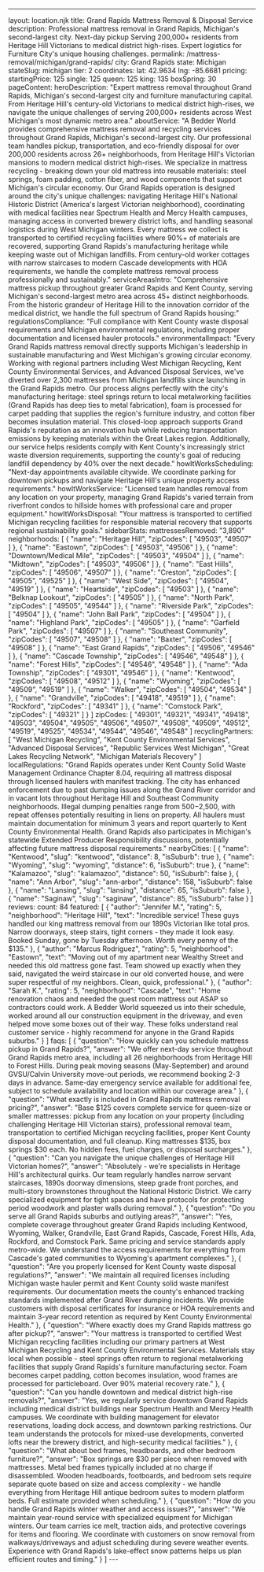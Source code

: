 ---
layout: location.njk
title: Grand Rapids Mattress Removal & Disposal Service
description: Professional mattress removal in Grand Rapids, Michigan's second-largest city. Next-day pickup Serving 200,000+ residents from Heritage Hill Victorians to medical district high-rises. Expert logistics for Furniture City's unique housing challenges.
permalink: /mattress-removal/michigan/grand-rapids/
city: Grand Rapids state: Michigan stateSlug: michigan tier: 2 coordinates: lat: 42.9634 lng: -85.6681 pricing: startingPrice: 125 single: 125 queen: 125 king: 135 boxSpring: 30 pageContent: heroDescription: "Expert mattress removal throughout Grand Rapids, Michigan's second-largest city and furniture manufacturing capital. From Heritage Hill's century-old Victorians to medical district high-rises, we navigate the unique challenges of serving 200,000+ residents across West Michigan's most dynamic metro area." aboutService: "A Bedder World provides comprehensive mattress removal and recycling services throughout Grand Rapids, Michigan's second-largest city. Our professional team handles pickup, transportation, and eco-friendly disposal for over 200,000 residents across 26+ neighborhoods, from Heritage Hill's Victorian mansions to modern medical district high-rises. We specialize in mattress recycling - breaking down your old mattress into reusable materials: steel springs, foam padding, cotton fiber, and wood components that support Michigan's circular economy. Our Grand Rapids operation is designed around the city's unique challenges: navigating Heritage Hill's National Historic District (America's largest Victorian neighborhood), coordinating with medical facilities near Spectrum Health and Mercy Health campuses, managing access in converted brewery district lofts, and handling seasonal logistics during West Michigan winters. Every mattress we collect is transported to certified recycling facilities where 90%+ of materials are recovered, supporting Grand Rapids's manufacturing heritage while keeping waste out of Michigan landfills. From century-old worker cottages with narrow staircases to modern Cascade developments with HOA requirements, we handle the complete mattress removal process professionally and sustainably." serviceAreasIntro: "Comprehensive mattress pickup throughout greater Grand Rapids and Kent County, serving Michigan's second-largest metro area across 45+ distinct neighborhoods. From the historic grandeur of Heritage Hill to the innovation corridor of the medical district, we handle the full spectrum of Grand Rapids housing:" regulationsCompliance: "Full compliance with Kent County waste disposal requirements and Michigan environmental regulations, including proper documentation and licensed hauler protocols." environmentalImpact: "Every Grand Rapids mattress removal directly supports Michigan's leadership in sustainable manufacturing and West Michigan's growing circular economy. Working with regional partners including West Michigan Recycling, Kent County Environmental Services, and Advanced Disposal Services, we've diverted over 2,300 mattresses from Michigan landfills since launching in the Grand Rapids metro. Our process aligns perfectly with the city's manufacturing heritage: steel springs return to local metalworking facilities (Grand Rapids has deep ties to metal fabrication), foam is processed for carpet padding that supplies the region's furniture industry, and cotton fiber becomes insulation material. This closed-loop approach supports Grand Rapids's reputation as an innovation hub while reducing transportation emissions by keeping materials within the Great Lakes region. Additionally, our service helps residents comply with Kent County's increasingly strict waste diversion requirements, supporting the county's goal of reducing landfill dependency by 40% over the next decade." howItWorksScheduling: "Next-day appointments available citywide. We coordinate parking for downtown pickups and navigate Heritage Hill's unique property access requirements." howItWorksService: "Licensed team handles removal from any location on your property, managing Grand Rapids's varied terrain from riverfront condos to hillside homes with professional care and proper equipment." howItWorksDisposal: "Your mattress is transported to certified Michigan recycling facilities for responsible material recovery that supports regional sustainability goals." sidebarStats: mattressesRemoved: "3,890" neighborhoods: [ { "name": "Heritage Hill", "zipCodes": [ "49503", "49507" ] }, { "name": "Eastown", "zipCodes": [ "49503", "49506" ] }, { "name": "Downtown/Medical Mile", "zipCodes": [ "49503", "49504" ] }, { "name": "Midtown", "zipCodes": [ "49503", "49506" ] }, { "name": "East Hills", "zipCodes": [ "49506", "49507" ] }, { "name": "Creston", "zipCodes": [ "49505", "49525" ] }, { "name": "West Side", "zipCodes": [ "49504", "49519" ] }, { "name": "Heartside", "zipCodes": [ "49503" ] }, { "name": "Belknap Lookout", "zipCodes": [ "49505" ] }, { "name": "North Park", "zipCodes": [ "49505", "49544" ] }, { "name": "Riverside Park", "zipCodes": [ "49504" ] }, { "name": "John Ball Park", "zipCodes": [ "49504" ] }, { "name": "Highland Park", "zipCodes": [ "49505" ] }, { "name": "Garfield Park", "zipCodes": [ "49507" ] }, { "name": "Southeast Community", "zipCodes": [ "49507", "49508" ] }, { "name": "Baxter", "zipCodes": [ "49508" ] }, { "name": "East Grand Rapids", "zipCodes": [ "49506", "49546" ] }, { "name": "Cascade Township", "zipCodes": [ "49546", "49548" ] }, { "name": "Forest Hills", "zipCodes": [ "49546", "49548" ] }, { "name": "Ada Township", "zipCodes": [ "49301", "49546" ] }, { "name": "Kentwood", "zipCodes": [ "49508", "49512" ] }, { "name": "Wyoming", "zipCodes": [ "49509", "49519" ] }, { "name": "Walker", "zipCodes": [ "49504", "49534" ] }, { "name": "Grandville", "zipCodes": [ "49418", "49519" ] }, { "name": "Rockford", "zipCodes": [ "49341" ] }, { "name": "Comstock Park", "zipCodes": [ "49321" ] } ] zipCodes: [ "49301", "49321", "49341", "49418", "49503", "49504", "49505", "49506", "49507", "49508", "49509", "49512", "49519", "49525", "49534", "49544", "49546", "49548" ] recyclingPartners: [ "West Michigan Recycling", "Kent County Environmental Services", "Advanced Disposal Services", "Republic Services West Michigan", "Great Lakes Recycling Network", "Michigan Materials Recovery" ] localRegulations: "Grand Rapids operates under Kent County Solid Waste Management Ordinance Chapter 8.04, requiring all mattress disposal through licensed haulers with manifest tracking. The city has enhanced enforcement due to past dumping issues along the Grand River corridor and in vacant lots throughout Heritage Hill and Southeast Community neighborhoods. Illegal dumping penalties range from $500-$2,500, with repeat offenses potentially resulting in liens on property. All haulers must maintain documentation for minimum 3 years and report quarterly to Kent County Environmental Health. Grand Rapids also participates in Michigan's statewide Extended Producer Responsibility discussions, potentially affecting future mattress disposal requirements." nearbyCities: [ { "name": "Kentwood", "slug": "kentwood", "distance": 8, "isSuburb": true }, { "name": "Wyoming", "slug": "wyoming", "distance": 6, "isSuburb": true }, { "name": "Kalamazoo", "slug": "kalamazoo", "distance": 50, "isSuburb": false }, { "name": "Ann Arbor", "slug": "ann-arbor", "distance": 158, "isSuburb": false }, { "name": "Lansing", "slug": "lansing", "distance": 65, "isSuburb": false }, { "name": "Saginaw", "slug": "saginaw", "distance": 85, "isSuburb": false } ] reviews: count: 84 featured: [ { "author": "Jennifer M.", "rating": 5, "neighborhood": "Heritage Hill", "text": "Incredible service! These guys handled our king mattress removal from our 1890s Victorian like total pros. Narrow doorways, steep stairs, tight corners - they made it look easy. Booked Sunday, gone by Tuesday afternoon. Worth every penny of the $135." }, { "author": "Marcus Rodriguez", "rating": 5, "neighborhood": "Eastown", "text": "Moving out of my apartment near Wealthy Street and needed this old mattress gone fast. Team showed up exactly when they said, navigated the weird staircase in our old converted house, and were super respectful of my neighbors. Clean, quick, professional." }, { "author": "Sarah K.", "rating": 5, "neighborhood": "Cascade", "text": "Home renovation chaos and needed the guest room mattress out ASAP so contractors could work. A Bedder World squeezed us into their schedule, worked around all our construction equipment in the driveway, and even helped move some boxes out of their way. These folks understand real customer service - highly recommend for anyone in the Grand Rapids suburbs." } ] faqs: [ { "question": "How quickly can you schedule mattress pickup in Grand Rapids?", "answer": "We offer next-day service throughout Grand Rapids metro area, including all 26 neighborhoods from Heritage Hill to Forest Hills. During peak moving seasons (May-September) and around GVSU/Calvin University move-out periods, we recommend booking 2-3 days in advance. Same-day emergency service available for additional fee, subject to schedule availability and location within our coverage area." }, { "question": "What exactly is included in Grand Rapids mattress removal pricing?", "answer": "Base $125 covers complete service for queen-size or smaller mattresses: pickup from any location on your property (including challenging Heritage Hill Victorian stairs), professional removal team, transportation to certified Michigan recycling facilities, proper Kent County disposal documentation, and full cleanup. King mattresses $135, box springs $30 each. No hidden fees, fuel charges, or disposal surcharges." }, { "question": "Can you navigate the unique challenges of Heritage Hill Victorian homes?", "answer": "Absolutely - we're specialists in Heritage Hill's architectural quirks. Our team regularly handles narrow servant staircases, 1890s doorway dimensions, steep grade front porches, and multi-story brownstones throughout the National Historic District. We carry specialized equipment for tight spaces and have protocols for protecting period woodwork and plaster walls during removal." }, { "question": "Do you serve all Grand Rapids suburbs and outlying areas?", "answer": "Yes, complete coverage throughout greater Grand Rapids including Kentwood, Wyoming, Walker, Grandville, East Grand Rapids, Cascade, Forest Hills, Ada, Rockford, and Comstock Park. Same pricing and service standards apply metro-wide. We understand the access requirements for everything from Cascade's gated communities to Wyoming's apartment complexes." }, { "question": "Are you properly licensed for Kent County waste disposal regulations?", "answer": "We maintain all required licenses including Michigan waste hauler permit and Kent County solid waste manifest requirements. Our documentation meets the county's enhanced tracking standards implemented after Grand River dumping incidents. We provide customers with disposal certificates for insurance or HOA requirements and maintain 3-year record retention as required by Kent County Environmental Health." }, { "question": "Where exactly does my Grand Rapids mattress go after pickup?", "answer": "Your mattress is transported to certified West Michigan recycling facilities including our primary partners at West Michigan Recycling and Kent County Environmental Services. Materials stay local when possible - steel springs often return to regional metalworking facilities that supply Grand Rapids's furniture manufacturing sector. Foam becomes carpet padding, cotton becomes insulation, wood frames are processed for particleboard. Over 90% material recovery rate." }, { "question": "Can you handle downtown and medical district high-rise removals?", "answer": "Yes, we regularly service downtown Grand Rapids including medical district buildings near Spectrum Health and Mercy Health campuses. We coordinate with building management for elevator reservations, loading dock access, and downtown parking restrictions. Our team understands the protocols for mixed-use developments, converted lofts near the brewery district, and high-security medical facilities." }, { "question": "What about bed frames, headboards, and other bedroom furniture?", "answer": "Box springs are $30 per piece when removed with mattresses. Metal bed frames typically included at no charge if disassembled. Wooden headboards, footboards, and bedroom sets require separate quote based on size and access complexity - we handle everything from Heritage Hill antique bedroom suites to modern platform beds. Full estimate provided when scheduling." }, { "question": "How do you handle Grand Rapids winter weather and access issues?", "answer": "We maintain year-round service with specialized equipment for Michigan winters. Our team carries ice melt, traction aids, and protective coverings for items and flooring. We coordinate with customers on snow removal from walkways/driveways and adjust scheduling during severe weather events. Experience with Grand Rapids's lake-effect snow patterns helps us plan efficient routes and timing." } ] ---